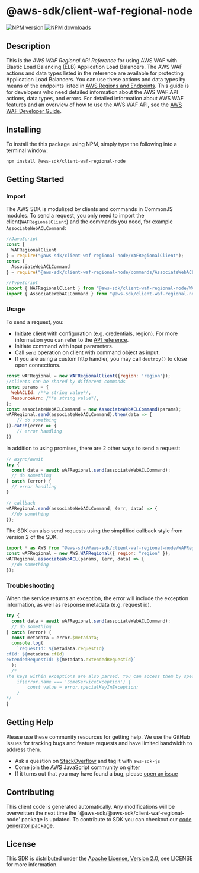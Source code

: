 # @aws-sdk/client-waf-regional-node

[![NPM version](https://img.shields.io/npm/v/@aws-sdk/client-waf-regional-node/preview.svg)](https://www.npmjs.com/package/@aws-sdk/client-waf-regional-node)
[![NPM downloads](https://img.shields.io/npm/dm/@aws-sdk/client-waf-regional-node.svg)](https://www.npmjs.com/package/@aws-sdk/client-waf-regional-node)

## Description

<p>This is the <i>AWS WAF Regional API Reference</i> for using AWS WAF with Elastic Load Balancing (ELB) Application Load Balancers. The AWS WAF actions and data types listed in the reference are available for protecting Application Load Balancers. You can use these actions and data types by means of the endpoints listed in <a href="https://docs.aws.amazon.com/general/latest/gr/rande.html#waf_region">AWS Regions and Endpoints</a>. This guide is for developers who need detailed information about the AWS WAF API actions, data types, and errors. For detailed information about AWS WAF features and an overview of how to use the AWS WAF API, see the <a href="https://docs.aws.amazon.com/waf/latest/developerguide/">AWS WAF Developer Guide</a>.</p>

## Installing

To install the this package using NPM, simply type the following into a terminal window:

```
npm install @aws-sdk/client-waf-regional-node
```

## Getting Started

### Import

The AWS SDK is modulized by clients and commands in CommonJS modules. To send a request, you only need to import the client(`WAFRegionalClient`) and the commands you need, for example `AssociateWebACLCommand`:

```javascript
//JavaScript
const {
  WAFRegionalClient
} = require("@aws-sdk/client-waf-regional-node/WAFRegionalClient");
const {
  AssociateWebACLCommand
} = require("@aws-sdk/client-waf-regional-node/commands/AssociateWebACLCommand");
```

```javascript
//TypeScript
import { WAFRegionalClient } from "@aws-sdk/client-waf-regional-node/WAFRegionalClient";
import { AssociateWebACLCommand } from "@aws-sdk/client-waf-regional-node/commands/AssociateWebACLCommand";
```

### Usage

To send a request, you:

- Initiate client with configuration (e.g. credentials, region). For more information you can refer to the [API reference][].
- Initiate command with input parameters.
- Call `send` operation on client with command object as input.
- If you are using a custom http handler, you may call `destroy()` to close open connections.

```javascript
const wAFRegional = new WAFRegionalClient({region: 'region'});
//clients can be shared by different commands
const params = {
  WebACLId: /**a string value*/,
  ResourceArn: /**a string value*/,
};
const associateWebACLCommand = new AssociateWebACLCommand(params);
wAFRegional.send(associateWebACLCommand).then(data => {
    // do something
}).catch(error => {
    // error handling
})
```

In addition to using promises, there are 2 other ways to send a request:

```javascript
// async/await
try {
  const data = await wAFRegional.send(associateWebACLCommand);
  // do something
} catch (error) {
  // error handling
}
```

```javascript
// callback
wAFRegional.send(associateWebACLCommand, (err, data) => {
  //do something
});
```

The SDK can also send requests using the simplified callback style from version 2 of the SDK.

```javascript
import * as AWS from "@aws-sdk/@aws-sdk/client-waf-regional-node/WAFRegional";
const wAFRegional = new AWS.WAFRegional({ region: "region" });
wAFRegional.associateWebACL(params, (err, data) => {
  //do something
});
```

### Troubleshooting

When the service returns an exception, the error will include the exception information, as well as response metadata (e.g. request id).

```javascript
try {
  const data = await wAFRegional.send(associateWebACLCommand);
  // do something
} catch (error) {
  const metadata = error.$metadata;
  console.log(
    `requestId: ${metadata.requestId}
cfId: ${metadata.cfId}
extendedRequestId: ${metadata.extendedRequestId}`
  );
  /*
The keys within exceptions are also parsed. You can access them by specifying exception names:
    if(error.name === 'SomeServiceException') {
        const value = error.specialKeyInException;
    }
*/
}
```

## Getting Help

Please use these community resources for getting help. We use the GitHub issues for tracking bugs and feature requests and have limited bandwidth to address them.

- Ask a question on [StackOverflow](https://stackoverflow.com/questions/tagged/aws-sdk-js) and tag it with `aws-sdk-js`
- Come join the AWS JavaScript community on [gitter](https://gitter.im/aws/aws-sdk-js-v3)
- If it turns out that you may have found a bug, please [open an issue](https://github.com/aws/aws-sdk-js-v3/issues)

## Contributing

This client code is generated automatically. Any modifications will be overwritten the next time the `@aws-sdk/@aws-sdk/client-waf-regional-node' package is updated. To contribute to SDK you can checkout our [code generator package][].

## License

This SDK is distributed under the
[Apache License, Version 2.0](http://www.apache.org/licenses/LICENSE-2.0),
see LICENSE for more information.

[code generator package]: https://github.com/aws/aws-sdk-js-v3/tree/master/packages/service-types-generator
[api reference]: https://docs.aws.amazon.com/AWSJavaScriptSDK/latest/

